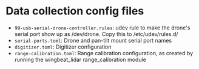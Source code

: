 # Data collection config files

- `99-usb-serial-drone-controller.rules`: udev rule to make the drone's serial port show up as /dev/drone. Copy this to /etc/udev/rules.d/
- `serial-ports.toml`: Drone and pan-tilt mount serial port names
- `digitizer.toml`: Digitizer configuration
- `range-calibration.toml`: Range calibration configuration, as created by running the wingbeat_lidar range_calibration module
